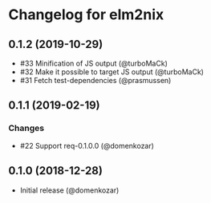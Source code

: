 # Changelog for elm2nix

## 0.1.2 (2019-10-29)

- #33 Minification of JS output (@turboMaCk)
- #32 Make it possible to target JS output (@turboMaCk)
- #31 Fetch test-dependencies (@prasmussen)

## 0.1.1 (2019-02-19)

### Changes

- #22 Support req-0.1.0.0 (@domenkozar)

## 0.1.0 (2018-12-28)

- Initial release (@domenkozar)
